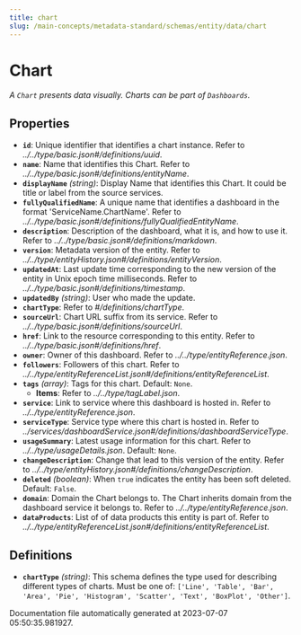 ```yaml
---
title: chart
slug: /main-concepts/metadata-standard/schemas/entity/data/chart
---
```


# Chart

*A `Chart` presents data visually. Charts can be part of `Dashboards`.*

## Properties

- **`id`**: Unique identifier that identifies a chart instance. Refer to *../../type/basic.json#/definitions/uuid*.
- **`name`**: Name that identifies this Chart. Refer to *../../type/basic.json#/definitions/entityName*.
- **`displayName`** *(string)*: Display Name that identifies this Chart. It could be title or label from the source services.
- **`fullyQualifiedName`**: A unique name that identifies a dashboard in the format 'ServiceName.ChartName'. Refer to *../../type/basic.json#/definitions/fullyQualifiedEntityName*.
- **`description`**: Description of the dashboard, what it is, and how to use it. Refer to *../../type/basic.json#/definitions/markdown*.
- **`version`**: Metadata version of the entity. Refer to *../../type/entityHistory.json#/definitions/entityVersion*.
- **`updatedAt`**: Last update time corresponding to the new version of the entity in Unix epoch time milliseconds. Refer to *../../type/basic.json#/definitions/timestamp*.
- **`updatedBy`** *(string)*: User who made the update.
- **`chartType`**: Refer to *#/definitions/chartType*.
- **`sourceUrl`**: Chart URL suffix from its service. Refer to *../../type/basic.json#/definitions/sourceUrl*.
- **`href`**: Link to the resource corresponding to this entity. Refer to *../../type/basic.json#/definitions/href*.
- **`owner`**: Owner of this dashboard. Refer to *../../type/entityReference.json*.
- **`followers`**: Followers of this chart. Refer to *../../type/entityReferenceList.json#/definitions/entityReferenceList*.
- **`tags`** *(array)*: Tags for this chart. Default: `None`.
  - **Items**: Refer to *../../type/tagLabel.json*.
- **`service`**: Link to service where this dashboard is hosted in. Refer to *../../type/entityReference.json*.
- **`serviceType`**: Service type where this chart is hosted in. Refer to *../services/dashboardService.json#/definitions/dashboardServiceType*.
- **`usageSummary`**: Latest usage information for this chart. Refer to *../../type/usageDetails.json*. Default: `None`.
- **`changeDescription`**: Change that lead to this version of the entity. Refer to *../../type/entityHistory.json#/definitions/changeDescription*.
- **`deleted`** *(boolean)*: When `true` indicates the entity has been soft deleted. Default: `False`.
- **`domain`**: Domain the Chart belongs to. The Chart inherits domain from the dashboard service it belongs to. Refer to *../../type/entityReference.json*.
- **`dataProducts`**: List of of data products this entity is part of. Refer to *../../type/entityReferenceList.json#/definitions/entityReferenceList*.
## Definitions

- **`chartType`** *(string)*: This schema defines the type used for describing different types of charts. Must be one of: `['Line', 'Table', 'Bar', 'Area', 'Pie', 'Histogram', 'Scatter', 'Text', 'BoxPlot', 'Other']`.


Documentation file automatically generated at 2023-07-07 05:50:35.981927.
